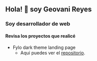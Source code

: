  ## Hola! 👋 soy **Geovani Reyes** 
### Soy desarrollador de web

#### Revisa los proyectos que realicé
- Fylo dark theme landing page
    - Aqui puedes ver el [repositorio](https://github.com/kautukkundan/Awesome-Profile-README-templates).

<!--
**Gio2392/Gio2392** is a ✨ _special_ ✨ repository because its `README.md` (this file) appears on your GitHub profile.

Here are some ideas to get you started:

- 🔭 I’m currently working on ...
- 🌱 I’m currently learning ...
- 👯 I’m looking to collaborate on ...
- 🤔 I’m looking for help with ...
- 💬 Ask me about ...
- 📫 How to reach me: ...
- 😄 Pronouns: ...
- ⚡ Fun fact: ...
-->
